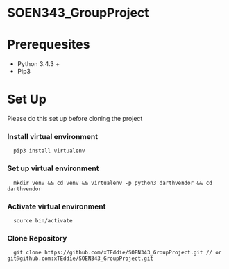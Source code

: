 # SOEN343_GroupProject

# Prerequesites

- Python 3.4.3 + 
- Pip3

# Set Up

Please do this set up before cloning the project

### Install virtual environment

```
  pip3 install virtualenv
```

### Set up virtual environment

```
  mkdir venv && cd venv && virtualenv -p python3 darthvendor && cd darthvendor
```

### Activate virtual environment

```
  source bin/activate
```

### Clone Repository

```
  git clone https://github.com/xTEddie/SOEN343_GroupProject.git // or git@github.com:xTEddie/SOEN343_GroupProject.git 
```

